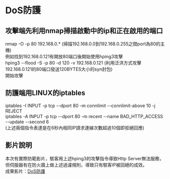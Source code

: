 # DoS防護
## 攻擊端先利用nmap掃描啟動中的ip和正在啟用的端口  
nmap -O -p 80 192.168.0.* (掃描192.168.0.0到192.168.0.255之間port為80的主機)  
例如找到192.168.0.121有開放80端口後開始使用hping3攻擊  
hping3 --flood -S -p 80 -d 120 -v 192.168.0.121 (利用泛洪方式攻擊192.168.0.121的80端口發送120BYTES大小的syn封包)  
開始攻擊  
## 防護端用LINUX的iptables  
iptables -I INPUT -p tcp --dport 80 -m connlimit --connlimit-above 10 -j REJECT  
iptables -A INPUT -p tcp --dport 80 -m recent --name BAD_HTTP_ACCESS --update --second 6  
(上述兩個指令表達是在6秒內相同IP請求連線次數超過10個即拒絕回應)
## 影片說明
本次有實際防範影片，駭客用上述hping3的攻擊指令導致Http Server無法服務，但伺服器有在防火牆上做上述過濾規則，導致只有駭客IP被回絕的成效。   
成果影片：[DoS防護](https://www.youtube.com/watch?v=Nv8pB9XkcDQ)
